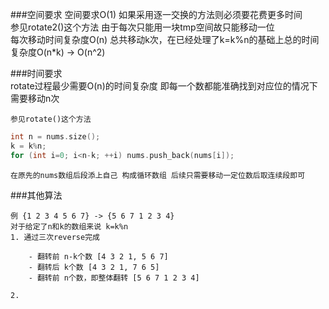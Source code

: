 ###空间要求
	空间要求O(1) 如果采用逐一交换的方法则必须要花费更多时间  
	参见rotate2()这个方法 由于每次只能用一块tmp空间故只能移动一位  
	每次移动时间复杂度O(n) 总共移动k次，在已经处理了k=k%n的基础上总的时间复杂度O(n*k) -> O(n^2)  


###时间要求  
	rotate过程最少需要O(n)的时间复杂度 即每一个数都能准确找到对应位的情况下需要移动n次  

	参见rotate()这个方法  

```cpp
int n = nums.size();
k = k%n;
for (int i=0; i<n-k; ++i) nums.push_back(nums[i]);
```

	在原先的nums数组后段添上自己 构成循环数组 后续只需要移动一定位数后取连续段即可  


###其他算法  
	
	例 {1 2 3 4 5 6 7} -> {5 6 7 1 2 3 4}  
	对于给定了n和k的数组来说 k=k%n  
	1. 通过三次reverse完成  
	
		- 翻转前 n-k个数 [4 3 2 1, 5 6 7]  
		- 翻转后 k个数 [4 3 2 1, 7 6 5]  
		- 翻转前 n个数，即整体翻转 [5 6 7 1 2 3 4]  

	2. 